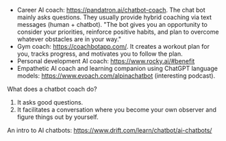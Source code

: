 - Career AI coach: https://pandatron.ai/chatbot-coach. The chat bot mainly asks questions. They usually provide hybrid coaching via text messages (human + chatbot). "The bot gives you an opportunity to consider your priorities, reinforce positive habits, and plan to overcome whatever obstacles are in your way."
- Gym coach: https://coachbotapp.com/. It creates a workout plan for you, tracks progress, and motivates you to follow the plan.
- Personal development AI coach: https://www.rocky.ai/#benefit
- Empathetic AI coach and learning companion using ChatGPT language models: https://www.evoach.com/alpinachatbot (interesting podcast).

What does a chatbot coach do?
1. It asks good questions.
2. It facilitates a conversation where you become your own observer and figure things out by yourself.

An intro to AI chatbots: https://www.drift.com/learn/chatbot/ai-chatbots/ 

